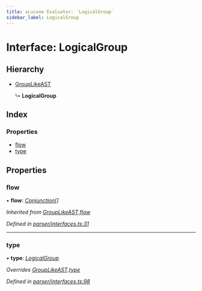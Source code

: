 ```yaml
---
title: xLucene Evaluator: `LogicalGroup`
sidebar_label: LogicalGroup
---
```


# Interface: LogicalGroup

## Hierarchy

* [GroupLikeAST](grouplikeast.md)

  ↳ **LogicalGroup**

## Index

### Properties

* [flow](logicalgroup.md#flow)
* [type](logicalgroup.md#type)

## Properties

###  flow

• **flow**: *[Conjunction](conjunction.md)[]*

*Inherited from [GroupLikeAST](grouplikeast.md).[flow](grouplikeast.md#flow)*

*Defined in [parser/interfaces.ts:31](https://github.com/terascope/teraslice/blob/d8feecc03/packages/xlucene-evaluator/src/parser/interfaces.ts#L31)*

___

###  type

• **type**: *[LogicalGroup](../enums/asttype.md#logicalgroup)*

*Overrides [GroupLikeAST](grouplikeast.md).[type](grouplikeast.md#type)*

*Defined in [parser/interfaces.ts:98](https://github.com/terascope/teraslice/blob/d8feecc03/packages/xlucene-evaluator/src/parser/interfaces.ts#L98)*
